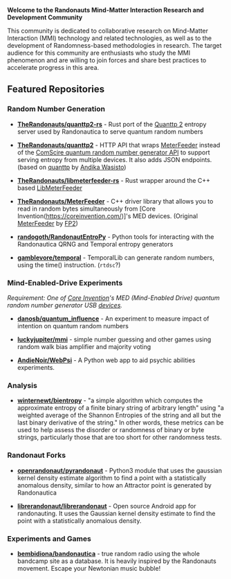 **Welcome to the Randonauts Mind-Matter Interaction Research and Development Community**

This community is dedicated to collaborative research on Mind-Matter Interaction (MMI) technology and related technologies, as well as to the development of Randomness-based methodologies in research.
The target audience for this community are enthusiasts who study the MMI phenomenon and are willing to join forces and share best practices to accelerate progress in this area.

## Featured Repositories

### Random Number Generation

* **[TheRandonauts/quanttp2-rs](https://github.com/TheRandonauts/quanttp2-rs)** - Rust port of the [Quanttp 2](https://github.com/TheRandonauts/quanttp2) entropy server used by Randonautica to serve quantum random numbers

* **[TheRandonauts/quanttp2](https://github.com/TheRandonauts/quanttp2)** - HTTP API that wraps [MeterFeeder](https://github.com/TheRandonauts/MeterFeeder) instead of the [ComScire quantum random number generator API](https://comscire.com/downloads/qwqngdoc/) to support serving entropy from multiple devices. It also adds JSON endpoints. (based on [quanttp](https://github.com/awasisto/quanttp) by [Andika Wasisto](https://www.wasisto.com/))

* **[TheRandonauts/libmeterfeeder-rs](https://github.com/TheRandonauts/libmeterfeeder-rs)** - Rust wrapper around the C++ based [LibMeterFeeder](https://github.com/TheRandonauts/MeterFeeder)

* **[TheRandonauts/MeterFeeder](https://github.com/TheRandonauts/MeterFeeder)** - C++ driver library that allows you to read in random bytes simultaneously from [Core Invention(https://coreinvention.com/)]'s MED devices. (Original [MeterFeeder](https://github.com/vfp2/MeterFeeder) by [FP2](https://github.com/vfp2/))

* **[randogoth/RandonautEntroPy](https://github.com/randogoth/RandonautEntroPy)** - Python tools for interacting with the Randonautica QRNG and Temporal entropy generators

* **[gamblevore/temporal](https://github.com/gamblevore/temporal)** - TemporalLib can generate random numbers, using the time() instruction. (`rtdsc`?)

### Mind-Enabled-Drive Experiments

_Requirement: One of [Core Invention](https://coreinvention.com/)'s MED (Mind-Enabled Drive) quantum random number generator USB [devices](https://github.com/RandonautEcosystem/.github/blob/main/docs/MED_devices.md)._

* **[danosb/quantum_influence](https://github.com/danosb/quantum_influence)** - An experiment to measure impact of intention on quantum random numbers

* **[luckyjupiter/mmi](https://github.com/luckyjupiter/mmi)** - simple number guessing and other games using random walk bias amplifier and majority voting

* **[AndieNoir/WebPsi](https://github.com/AndieNoir/WebPsi)** - A Python web app to aid psychic abilities experiments.

### Analysis

* **[winternewt/bientropy](https://github.com/winternewt/bientropy)** - "a simple algorithm which computes the approximate entropy of a finite binary string of arbitrary length" using "a weighted average of the Shannon Entropies of the string and all but the last binary derivative of the string." In other words, these metrics can be used to help assess the disorder or randomness of binary or byte strings, particularly those that are too short for other randomness tests.

### Randonaut Forks

* **[openrandonaut/pyrandonaut](https://github.com/openrandonaut/pyrandonaut)** - Python3 module that uses the gaussian kernel density estimate algorithm to find a point with a statistically anomalous density, similar to how an Attractor point is generated by Randonautica

* **[librerandonaut/librerandonaut](https://github.com/librerandonaut/librerandonaut)** - Open source Android app for randonauting. It uses the Gaussian kernel density estimate to find the point with a statistically anomalous density.

### Experiments and Games

* **[bembidiona/bandonautica](https://github.com/bembidiona/bandonautica)** - true random radio using the whole bandcamp site as a database. It is heavily inspired by the Randonauts movement. Escape your Newtonian music bubble!
